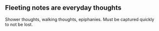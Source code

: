 ## Fleeting notes are everyday thoughts
Shower thoughts, walking thoughts, epiphanies. Must be captured quickly to not be lost.